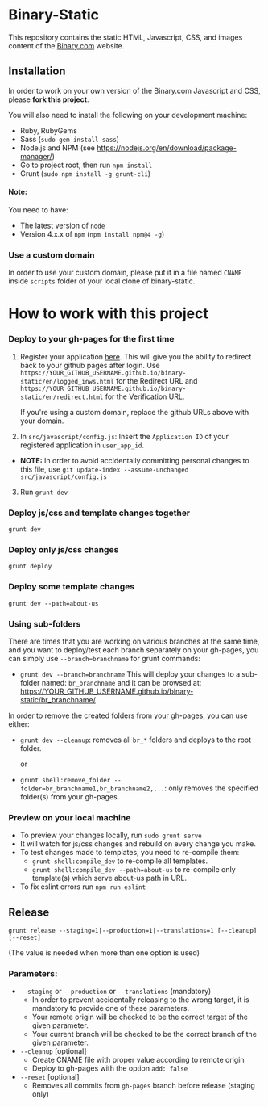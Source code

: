Binary-Static 
=============

This repository contains the static HTML, Javascript, CSS, and images content of the [Binary.com](http://www.binary.com) website.

## Installation

In order to work on your own version of the Binary.com Javascript and CSS, please **fork this project**.

You will also need to install the following on your development machine:

- Ruby, RubyGems
- Sass (`sudo gem install sass`)
- Node.js and NPM (see <https://nodejs.org/en/download/package-manager/>)
- Go to project root, then run `npm install`
- Grunt (`sudo npm install -g grunt-cli`)


#### Note: 
You need to have:

- The latest version of `node`
- Version 4.x.x of `npm` (`npm install npm@4 -g`)

### Use a custom domain
In order to use your custom domain, please put it in a file named `CNAME` inside `scripts` folder of your local clone of binary-static.


How to work with this project
=============================

### Deploy to your gh-pages for the first time

1. Register your application [here](https://developers.binary.com/applications/). This will give you the ability to redirect back to your github pages after login.
Use `https://YOUR_GITHUB_USERNAME.github.io/binary-static/en/logged_inws.html` for the Redirect URL and `https://YOUR_GITHUB_USERNAME.github.io/binary-static/en/redirect.html` for the Verification URL.

    If you're using a custom domain, replace the github URLs above with your domain.

2. In `src/javascript/config.js`: Insert the `Application ID` of your registered application in `user_app_id`.
  * **NOTE:** In order to avoid accidentally committing personal changes to this file, use `git update-index --assume-unchanged src/javascript/config.js`

3. Run `grunt dev`


### Deploy js/css and template changes together

```
grunt dev
```


### Deploy only js/css changes

```
grunt deploy
```


### Deploy some template changes

```
grunt dev --path=about-us
```


### Using sub-folders
There are times that you are working on various branches at the same time, and you want to deploy/test each branch separately on your gh-pages, you can simply use `--branch=branchname` for grunt commands:
- `grunt dev --branch=branchname`
This will deploy your changes to a sub-folder named: `br_branchname` and it can be browsed at: https://YOUR_GITHUB_USERNAME.github.io/binary-static/br_branchname/

In order to remove the created folders from your gh-pages, you can use either:
- `grunt dev --cleanup`: removes all `br_*` folders and deploys to the root folder.

  or
- `grunt shell:remove_folder --folder=br_branchname1,br_branchname2,...`: only removes the specified folder(s) from your gh-pages.

### Preview on your local machine
- To preview your changes locally, run `sudo grunt serve`
- It will watch for js/css changes and rebuild on every change you make.
- To test changes made to templates, you need to re-compile them:
  - `grunt shell:compile_dev` to re-compile all templates.
  - `grunt shell:compile_dev --path=about-us` to re-compile only template(s) which serve about-us path in URL.
- To fix eslint errors run `npm run eslint`


## Release

```
grunt release --staging=1|--production=1|--translations=1 [--cleanup] [--reset]
```
(The value is needed when more than one option is used)

### Parameters:
- `--staging` or `--production` or `--translations` (mandatory)
  - In order to prevent accidentally releasing to the wrong target, it is mandatory to provide one of these parameters.
  - Your remote origin will be checked to be the correct target of the given parameter.
  - Your current branch will be checked to be the correct branch of the given parameter.
- `--cleanup` [optional]
  - Create CNAME file with proper value according to remote origin
  - Deploy to gh-pages with the option `add: false`
- `--reset` [optional]
  - Removes all commits from `gh-pages` branch before release (staging only)
